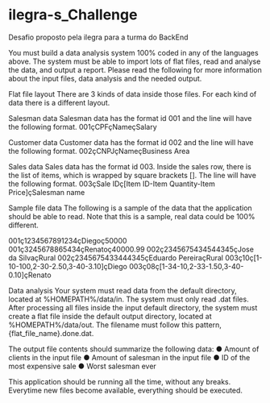 # ilegra-s_Challenge
Desafio proposto pela ilegra para a turma do BackEnd


You must build a data analysis system 100% coded in any of the languages above. The system must be
able to import lots of flat files, read and analyse the data, and output a report.
Please read the following for more information about the input files, data analysis and the needed output.


Flat file layout
There are 3 kinds of data inside those files. For each kind of data there is a different layout.


Salesman data Salesman data has the format id 001 and the line will have the following format.
001çCPFçNameçSalary


Customer data Customer data has the format id 002 and the line will have the following format.
002çCNPJçNameçBusiness Area


Sales data Sales data has the format id 003. Inside the sales row, there is the list of items, which is
wrapped by square brackets []. The line will have the following format.
003çSale IDç[Item ID-Item Quantity-Item Price]çSalesman name


Sample file data
The following is a sample of the data that the application should be able to read. Note that this is a
sample, real data could be 100% different.


001ç1234567891234çDiegoç50000 001ç3245678865434çRenatoç40000.99
002ç2345675434544345çJose da SilvaçRural 002ç2345675433444345çEduardo PereiraçRural
003ç10ç[1-10-100,2-30-2.50,3-40-3.10]çDiego
003ç08ç[1-34-10,2-33-1.50,3-40-0.10]çRenato


Data analysis
Your system must read data from the default directory, located at %HOMEPATH%/data/in. The system
must only read .dat files.
After processing all files inside the input default directory, the system must create a flat file inside the
default output directory, located at %HOMEPATH%/data/out. The filename must follow this pattern,
{flat_file_name}.done.dat.


The output file contents should summarize the following data:
● Amount of clients in the input file
● Amount of salesman in the input file
● ID of the most expensive sale
● Worst salesman ever


This application should be running all the time, without any breaks. Everytime new files become
available, everything should be executed.
